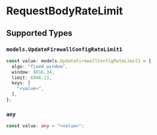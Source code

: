 # RequestBodyRateLimit


## Supported Types

### `models.UpdateFirewallConfigRateLimit1`

```typescript
const value: models.UpdateFirewallConfigRateLimit1 = {
  algo: "fixed_window",
  window: 6016.34,
  limit: 6946.11,
  keys: [
    "<value>",
  ],
};
```

### `any`

```typescript
const value: any = "<value>";
```

